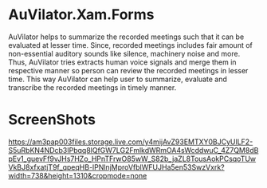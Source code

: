 # AuVilator.Xam.Forms
AuVilator helps to summarize the recorded meetings such that it can be evaluated at lesser time. Since, recorded meetings includes fair amount of non-essential auditory sounds like silence, machinery noise and more. Thus, AuVilator tries extracts human voice signals and merge them in respective manner so person can review the recorded meetings in lesser time. This way AuVilator can help user to summarize, evaluate and transcribe the recorded meetings in timely manner.
# ScreenShots
https://am3pap003files.storage.live.com/y4mijAvZ93EMTXY0BJCyUlLF2-S5uRbKN4NDcb3IPbqq8lQfGW7LG2FmlkdWRmOA4sWcddwuC_4Z7QM8dBpEv1_guevFf9vJHs7HZo_HPnTFrwO85wW_S82b_jaZL8TousAokPCsqoTUwVkBJ8xfxatjT9f_qpeqHB-lPNlnjMproVfblWFUJHa5en53SwzVxrk?width=738&height=1310&cropmode=none
